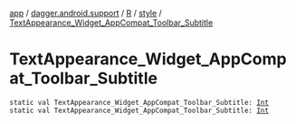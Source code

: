 [app](../../../index.md) / [dagger.android.support](../../index.md) / [R](../index.md) / [style](index.md) / [TextAppearance_Widget_AppCompat_Toolbar_Subtitle](./-text-appearance_-widget_-app-compat_-toolbar_-subtitle.md)

# TextAppearance_Widget_AppCompat_Toolbar_Subtitle

`static val TextAppearance_Widget_AppCompat_Toolbar_Subtitle: `[`Int`](https://kotlinlang.org/api/latest/jvm/stdlib/kotlin/-int/index.html)
`static val TextAppearance_Widget_AppCompat_Toolbar_Subtitle: `[`Int`](https://kotlinlang.org/api/latest/jvm/stdlib/kotlin/-int/index.html)